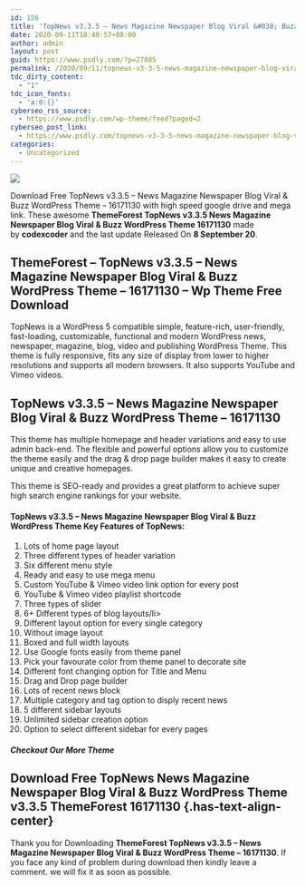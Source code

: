 ```yaml
---
id: 156
title: 'TopNews v3.3.5 – News Magazine Newspaper Blog Viral &#038; Buzz WordPress Theme – 16171130'
date: 2020-09-11T18:40:57+00:00
author: admin
layout: post
guid: https://www.psdly.com/?p=27885
permalink: /2020/09/11/topnews-v3-3-5-news-magazine-newspaper-blog-viral-buzz-wordpress-theme-16171130/
tdc_dirty_content:
  - "1"
tdc_icon_fonts:
  - 'a:0:{}'
cyberseo_rss_source:
  - https://www.psdly.com/wp-theme/feed?paged=2
cyberseo_post_link:
  - https://www.psdly.com/topnews-v3-3-5-news-magazine-newspaper-blog-viral-buzz-wordpress-theme-16171130
categories:
  - Uncategorized
---
```

<div>
  <img src="https://i2.wp.com/www.psdly.com/wp-content/uploads/2020/09/TopNews-v3.3.5-–-News-Magazine-Newspaper-Blog-Viral-Buzz-WordPress-Theme-–-16171130.jpg" class="ff-og-image-inserted" />
</div>

Download Free TopNews v3.3.5 – News Magazine Newspaper Blog Viral & Buzz WordPress Theme – 16171130 with high speed google drive and mega link. These awesome&nbsp;**ThemeForest TopNews v3.3.5 News Magazine Newspaper Blog Viral & Buzz WordPress Theme 16171130**&nbsp;made by&nbsp;**codexcoder**&nbsp;and the last update Released On&nbsp;**8 September 20**.

## **ThemeForest – TopNews v3.3.5 – News Magazine Newspaper Blog Viral & Buzz WordPress Theme** – 16171130 – Wp Theme Free Download

TopNews is a WordPress 5 compatible simple, feature-rich, user-friendly, fast-loading, customizable, functional and modern WordPress news, newspaper, magazine, blog, video and publishing WordPress Theme. This theme is fully responsive, fits any size of display from lower to higher resolutions and supports all modern browsers. It also supports YouTube and Vimeo videos.

## **TopNews v3.3.5 – News Magazine Newspaper Blog Viral & Buzz WordPress Theme – 16171130**

This theme has multiple homepage and header variations and easy to use admin back-end. The flexible and powerful options allow you to customize the theme easily and the drag & drop page builder makes it easy to create unique and creative homepages.

This theme is SEO-ready and provides a great platform to achieve super high search engine rankings for your website.

#### TopNews v3.3.5 – News Magazine Newspaper Blog Viral & Buzz WordPress Theme **Key Features of TopNews:&nbsp;**

  1. Lots of home page layout
  2. Three different types of header variation
  3. Six different menu style
  4. Ready and easy to use mega menu
  5. Custom YouTube & Vimeo video link option for every post
  6. YouTube & Vimeo video playlist shortcode
  7. Three types of slider
  8. 6+ Different types of blog layouts/li>
  9. Different layout option for every single category
 10. Without image layout
 11. Boxed and full width layouts
 12. Use Google fonts easily from theme panel
 13. Pick your favourate color from theme panel to decorate site
 14. Different font changing option for Title and Menu
 15. Drag and Drop page builder
 16. Lots of recent news block
 17. Multiple category and tag option to disply recent news
 18. 5 different sidebar layouts
 19. Unlimited sidebar creation option
 20. Option to select different sidebar for every pages

##### **Checkout Our More Theme**

## **Download Free TopNews News Magazine Newspaper Blog Viral & Buzz WordPress Theme v3.3.5 ThemeForest 16171130** {.has-text-align-center}

Thank you for Downloading&nbsp;**ThemeForest TopNews v3.3.5 – News Magazine Newspaper Blog Viral & Buzz WordPress Theme – 16171130**. If you face any kind of problem during download then kindly leave a comment. we will fix it as soon as possible.